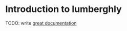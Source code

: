 # Introduction to lumberghly

TODO: write [great documentation](http://jacobian.org/writing/what-to-write/)
